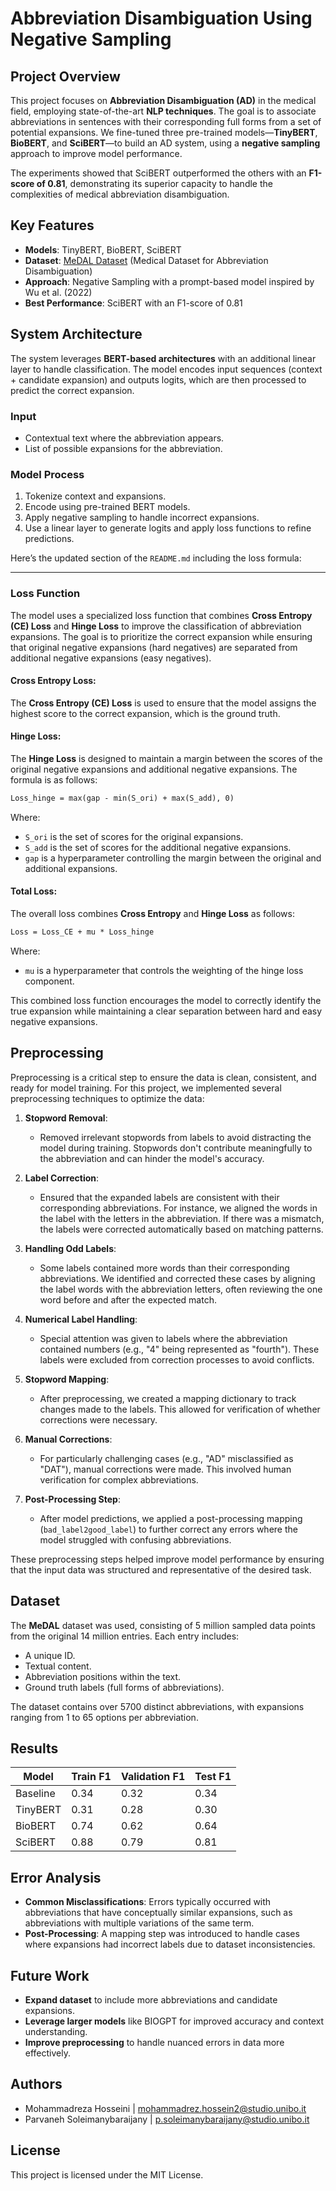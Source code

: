 # Abbreviation Disambiguation Using Negative Sampling

## Project Overview
This project focuses on **Abbreviation Disambiguation (AD)** in the medical field, employing state-of-the-art **NLP techniques**. The goal is to associate abbreviations in sentences with their corresponding full forms from a set of potential expansions. We fine-tuned three pre-trained models—**TinyBERT**, **BioBERT**, and **SciBERT**—to build an AD system, using a **negative sampling** approach to improve model performance.

The experiments showed that SciBERT outperformed the others with an **F1-score of 0.81**, demonstrating its superior capacity to handle the complexities of medical abbreviation disambiguation.

## Key Features
- **Models**: TinyBERT, BioBERT, SciBERT
- **Dataset**: [MeDAL Dataset](https://www.aclweb.org/anthology/2020.clinicalnlp-1.15/) (Medical Dataset for Abbreviation Disambiguation)
- **Approach**: Negative Sampling with a prompt-based model inspired by Wu et al. (2022)
- **Best Performance**: SciBERT with an F1-score of 0.81

## System Architecture
The system leverages **BERT-based architectures** with an additional linear layer to handle classification. The model encodes input sequences (context + candidate expansion) and outputs logits, which are then processed to predict the correct expansion.

### Input
- Contextual text where the abbreviation appears.
- List of possible expansions for the abbreviation.

### Model Process
1. Tokenize context and expansions.
2. Encode using pre-trained BERT models.
3. Apply negative sampling to handle incorrect expansions.
4. Use a linear layer to generate logits and apply loss functions to refine predictions.

Here’s the updated section of the `README.md` including the loss formula:

---

### Loss Function
The model uses a specialized loss function that combines **Cross Entropy (CE) Loss** and **Hinge Loss** to improve the classification of abbreviation expansions. The goal is to prioritize the correct expansion while ensuring that original negative expansions (hard negatives) are separated from additional negative expansions (easy negatives).

#### Cross Entropy Loss:
The **Cross Entropy (CE) Loss** is used to ensure that the model assigns the highest score to the correct expansion, which is the ground truth.

#### Hinge Loss:
The **Hinge Loss** is designed to maintain a margin between the scores of the original negative expansions and additional negative expansions. The formula is as follows:

```markdown
Loss_hinge = max(gap - min(S_ori) + max(S_add), 0)
```

Where:
- `S_ori` is the set of scores for the original expansions.
- `S_add` is the set of scores for the additional negative expansions.
- `gap` is a hyperparameter controlling the margin between the original and additional expansions.

#### Total Loss:
The overall loss combines **Cross Entropy** and **Hinge Loss** as follows:

```markdown
Loss = Loss_CE + mu * Loss_hinge
```

Where:
- `mu` is a hyperparameter that controls the weighting of the hinge loss component.

This combined loss function encourages the model to correctly identify the true expansion while maintaining a clear separation between hard and easy negative expansions.

## Preprocessing
Preprocessing is a critical step to ensure the data is clean, consistent, and ready for model training. For this project, we implemented several preprocessing techniques to optimize the data:

1. **Stopword Removal**:
    - Removed irrelevant stopwords from labels to avoid distracting the model during training. Stopwords don't contribute meaningfully to the abbreviation and can hinder the model's accuracy.
  
2. **Label Correction**:
    - Ensured that the expanded labels are consistent with their corresponding abbreviations. For instance, we aligned the words in the label with the letters in the abbreviation. If there was a mismatch, the labels were corrected automatically based on matching patterns.
  
3. **Handling Odd Labels**:
    - Some labels contained more words than their corresponding abbreviations. We identified and corrected these cases by aligning the label words with the abbreviation letters, often reviewing the one word before and after the expected match.

4. **Numerical Label Handling**:
    - Special attention was given to labels where the abbreviation contained numbers (e.g., "4" being represented as "fourth"). These labels were excluded from correction processes to avoid conflicts.

5. **Stopword Mapping**:
    - After preprocessing, we created a mapping dictionary to track changes made to the labels. This allowed for verification of whether corrections were necessary.

6. **Manual Corrections**:
    - For particularly challenging cases (e.g., "AD" misclassified as "DAT"), manual corrections were made. This involved human verification for complex abbreviations.

7. **Post-Processing Step**:
    - After model predictions, we applied a post-processing mapping (`bad_label2good_label`) to further correct any errors where the model struggled with confusing abbreviations.

These preprocessing steps helped improve model performance by ensuring that the input data was structured and representative of the desired task.

## Dataset
The **MeDAL** dataset was used, consisting of 5 million sampled data points from the original 14 million entries. Each entry includes:
- A unique ID.
- Textual content.
- Abbreviation positions within the text.
- Ground truth labels (full forms of abbreviations).

The dataset contains over 5700 distinct abbreviations, with expansions ranging from 1 to 65 options per abbreviation.

## Results
| Model   | Train F1 | Validation F1 | Test F1 |
|---------|----------|---------------|---------|
| Baseline| 0.34     | 0.32          | 0.34    |
| TinyBERT| 0.31     | 0.28          | 0.30    |
| BioBERT | 0.74     | 0.62          | 0.64    |
| SciBERT | 0.88     | 0.79          | 0.81    |

## Error Analysis
- **Common Misclassifications**: Errors typically occurred with abbreviations that have conceptually similar expansions, such as abbreviations with multiple variations of the same term.
- **Post-Processing**: A mapping step was introduced to handle cases where expansions had incorrect labels due to dataset inconsistencies.

## Future Work
- **Expand dataset** to include more abbreviations and candidate expansions.
- **Leverage larger models** like BIOGPT for improved accuracy and context understanding.
- **Improve preprocessing** to handle nuanced errors in data more effectively.

## Authors
- Mohammadreza Hosseini       | mohammadrez.hossein2@studio.unibo.it
- Parvaneh Soleimanybaraijany | p.soleimanybaraijany@studio.unibo.it

## License
This project is licensed under the MIT License.



